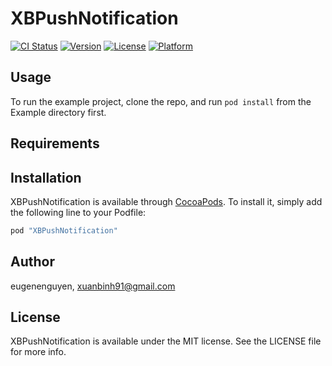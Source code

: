 # XBPushNotification
[![CI Status](http://img.shields.io/travis/eugenenguyen/XBPushNotification.svg?style=flat)](https://travis-ci.org/eugenenguyen/XBPushNotification)
[![Version](https://img.shields.io/cocoapods/v/XBPushNotification.svg?style=flat)](http://cocoapods.org/pods/XBPushNotification)
[![License](https://img.shields.io/cocoapods/l/XBPushNotification.svg?style=flat)](http://cocoapods.org/pods/XBPushNotification)
[![Platform](https://img.shields.io/cocoapods/p/XBPushNotification.svg?style=flat)](http://cocoapods.org/pods/XBPushNotification)

## Usage

To run the example project, clone the repo, and run `pod install` from the Example directory first.

## Requirements

## Installation

XBPushNotification is available through [CocoaPods](http://cocoapods.org). To install
it, simply add the following line to your Podfile:

```ruby
pod "XBPushNotification"
```

## Author

eugenenguyen, xuanbinh91@gmail.com

## License

XBPushNotification is available under the MIT license. See the LICENSE file for more info.
